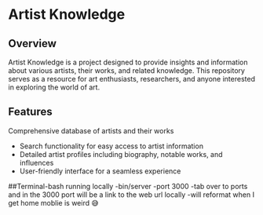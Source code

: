 # Artist Knowledge

## Overview

Artist Knowledge is a project designed to provide insights and information about various artists, their works, and related knowledge. This repository serves as a resource for art enthusiasts, researchers, and anyone interested in exploring the world of art.

## Features

Comprehensive database of artists and their works
- Search functionality for easy access to artist information
- Detailed artist profiles including biography, notable works, and influences
- User-friendly interface for a seamless experience

##Terminal-bash running locally
-bin/server
-port 3000
-tab over to ports and in the 3000 port will be a link to the web url locally
-will reformat when I get home moblie is weird 😅
